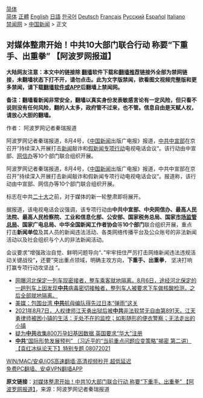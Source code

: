  <!-- 面包屑导航 --> <div class="breadcrumb"><!-- GTranslate: https://gtranslate.io/ -->  <div class="switcher notranslate">  <div class="selected">  <a href="#" onclick="return false;"> 简体</a>  </div>  <div class="option">  <a href="https://www.bannedbook.org" onclick="doGTranslate('zh-CN|zh-CN');jQuery('div.switcher div.selected a').html(jQuery(this).html());return false;" title="简体中文" class="nturl selected"> 简体</a>  <a href="https://www.bannedbook.org/zh-tw/" onclick="doGTranslate('zh-CN|zh-TW');jQuery('div.switcher div.selected a').html(jQuery(this).html());return false;" title="繁體中文" class="nturl"> 正體</a>  <a href="https://www.bannedbook.org/en/" onclick="doGTranslate('zh-CN|en');jQuery('div.switcher div.selected a').html(jQuery(this).html());return false;" title="English" class="nturl"> English</a>  <a href="https://www.bannedbook.org/ja/" onclick="doGTranslate('zh-CN|ja');jQuery('div.switcher div.selected a').html(jQuery(this).html());return false;" title="日本語" class="nturl"> 日語</a>  <a href="https://www.bannedbook.org/ko/" onclick="doGTranslate('zh-CN|ko');jQuery('div.switcher div.selected a').html(jQuery(this).html());return false;" title="한국어" class="nturl"> 한국어</a>  <a href="https://www.bannedbook.org/de/" onclick="doGTranslate('zh-CN|de');jQuery('div.switcher div.selected a').html(jQuery(this).html());return false;" title="Deutsch" class="nturl"> Deutsch</a>  <a href="https://www.bannedbook.org/fr/" onclick="doGTranslate('zh-CN|fr');jQuery('div.switcher div.selected a').html(jQuery(this).html());return false;" title="Français" class="nturl"> Français</a>  <a href="https://www.bannedbook.org/ru/" onclick="doGTranslate('zh-CN|ru');jQuery('div.switcher div.selected a').html(jQuery(this).html());return false;" title="Русский" class="nturl"> Русский</a>  <a href="https://www.bannedbook.org/es/" onclick="doGTranslate('zh-CN|es');jQuery('div.switcher div.selected a').html(jQuery(this).html());return false;" title="Español" class="nturl"> Español</a>  <a href="https://www.bannedbook.org/it/" onclick="doGTranslate('zh-CN|it');jQuery('div.switcher div.selected a').html(jQuery(this).html());return false;" title="Italiano" class="nturl"> Italiano</a>  </div>  </div>      <div class='breadcrumb-sub'><!-- Breadcrumb NavXT 6.3.0 --> <a href="https://www.bannedbook.org/" class="home">禁闻网</a> &gt; <a href="https://www.bannedbook.org/bnews/cnnews/" class="category">中国新闻</a> &gt; 正文</div></div><h2>对媒体整肃开始！中共10大部门联合行动 称要“下重手、出重拳” 【阿波罗网报道】</h2> <p class="notice"><b>大陆网友注意：本文中的链接除 <a href="https://github.com/bannedbook/fanqiang" >翻墙</a>软件下载和<a href="https://github.com/killgcd/justmysocks/blob/master/README.md">翻墙推荐</a>链接外全部为禁网链接，未翻墙状态下打不开，请勿点击。此为文字版禁闻，欲看图文视频完整版和更多禁闻，请下载<a href="https://github.com/bannedbook/fanqiang">翻墙软件或APP</a>后翻墙上禁闻网。</p><p>备注：翻墙看新闻非常安全，翻墙以真实身份发表敏感言论有一定风险，但只看不说则没有任何风险，翻的人太多，政府管不过来，也不管。信息自由是天赋人权，请放心大胆的翻墙。</b></p>  <div class="entry"> <p>作者： 阿波罗网记者秦瑞报道</p> <p id="summary">阿波罗网记者秦瑞报道，8月4号，《<span class='wp_keywordlink_affiliate'><a href="https://www.bannedbook.org/bnews/cnnews/" title="中国新闻">中国新闻</a></span>出版广电报》报道，<a href="https://www.bannedbook.org/bnews/tag/%e4%b8%ad%e5%85%b1/" class="st_tag internal_tag" rel="tag" title="标签 中共 下的日志">中共</a><a href="https://www.bannedbook.org/bnews/tag/%e4%b8%ad%e5%ae%a3%e9%83%a8/" class="st_tag internal_tag" rel="tag" title="标签 中宣部 下的日志">中宣部</a>在京召开”持续深入开展打击<span class='wp_keywordlink_affiliate'><a href="https://www.bannedbook.org/" title="新闻">新闻</a></span>敲诈和<a href="https://www.bannedbook.org/bnews/tag/%E5%81%87%E6%96%B0%E9%97%BB/" class="st_tag internal_tag" rel="tag" title="标签 假新闻 下的日志">假新闻</a><a href="https://www.bannedbook.org/bnews/tag/%E4%B8%93%E9%A1%B9%E8%A1%8C%E5%8A%A8/" class="st_tag internal_tag" rel="tag" title="标签 专项行动 下的日志">专项行动</a>电视电话会议“。该行动由中宣部、<a href="https://www.bannedbook.org/bnews/tag/%e7%bd%91%e4%bf%a1%e5%8a%9e/" class="st_tag internal_tag" rel="tag" title="标签 网信办 下的日志">网信办</a>等10个部门联合组织开展。</p>  <p>阿波罗网记者秦瑞报道，8月4号，《<span class='wp_keywordlink_affiliate'><a href="https://www.bannedbook.org/" title="中国" target="_blank">中国</a></span><a href="https://www.bannedbook.org/bnews/tag/%E6%96%B0%E9%97%BB/" class="st_tag internal_tag" rel="tag" title="标签 新闻 下的日志">新闻</a>出版广电报》报道，中共中宣部在京召开”持续深入开展打击新闻敲诈和假新闻专项行动电视电话会议“。报道称，该行动由中宣部、网信办等10个部门联合组织开展。</p> <p>标志在中共<a href="https://www.bannedbook.org/bnews/tag/%E4%BA%8C%E5%8D%81%E5%A4%A7/" class="st_tag internal_tag" rel="tag" title="标签 二十大 下的日志">二十大</a>之前，对于媒体的新一轮整肃即将展开。</p>  <p>据报道，该电视电话会议强调，该专项行动由<strong>中共中宣部、中央网信办、最高人民法院、最高人民检察院、工业和信息化部、公安部、国家税务总局、国家<a href="https://www.bannedbook.org/bnews/tag/%E5%B8%82%E5%9C%BA%E7%9B%91%E7%AE%A1%E6%80%BB%E5%B1%80/" class="st_tag internal_tag" rel="tag" title="标签 市场监管总局 下的日志">市场监管总局</a>、国家广电总局、中华全国新闻工作者协会</strong>等<strong>10个部门</strong>联合组织开展，重点打击<strong>新闻单位</strong>及其人员的新闻违法活动、各类网络传播平台及公众账号的非法新闻活动以及社会组织与个人的非法新闻活动。</p> <p>会议要求”增强政治自觉、鲜明问题导向“、”牢牢扭住严厉打击网络新闻违法违规活动关键战役“<strong>，</strong>还要”突出重点领域，明确主攻方向，<strong>下重手、出重拳</strong>， 坚决打响打赢专项行动攻坚战 “。</p>  <ul class='op-related-articles' title='相关阅读'> <li><a href='https://www.bannedbook.org/bnews/bannedvideo/20210807/1601997.html' target='_blank'>网曝河北保定一列车现密接者，整车乘客就地隔离。8月6日，途经河北保定的一趟列车上因发现<b>中共</b>病毒密切接触者，整列车人被要求下车做核酸检测，之后全部就地隔离。</a></li> <li><a href='https://www.bannedbook.org/bnews/cbnews/20210807/1601985.html' target='_blank'>美媒：包围台湾 <b>中共</b>航母编队得先过日本“弹雨”这关</a></li> <li><a href='https://www.bannedbook.org/bnews/bannedvideo/20210807/1601983.html' target='_blank'>2021年8月7日，人权律师江天勇出狱后被<b>中共</b>非法软禁无自由第891天。江天勇律师被困小镇的生活：无处不在的监控；如影随形的便衣警察；无法走出的小镇</a></li> <li><a href='https://www.bannedbook.org/bnews/comments/20210807/1601981.html' target='_blank'>疑为<b>中共</b>收集800万孕妇基因数据 英国要求“华大”注册</a></li> <li><a href='https://www.bannedbook.org/bnews/comments/20210807/1601979.html' target='_blank'><b>中共</b>“国际形势发展预判” （习近平的“当前重点问题应变策略”揭密   第二讲）【袁红冰纵论天下】特别专题 08072021</a></li> </ul> <p class="texttj"> <a href="https://github.com/bannedbook/fanqiang/wiki/V2ray%E6%9C%BA%E5%9C%BA" target="_blank">WIN/MAC/安卓/iOS高速翻墙:高清视频秒开,超低延迟</a><br/> <a href="https://github.com/bannedbook/fanqiang/wiki/%E7%A6%81%E9%97%BB%E7%BD%91%E5%AE%89%E5%8D%93%E7%BF%BB%E5%A2%99%E6%96%B0%E9%97%BBAPP" target="_blank">免费PC翻墙、安卓VPN翻墙APP</a></p><p> <b>原文链接</b>：<a class="src_link" href="https://www.aboluowang.com/2021/0807/1629718.html" target="_blank">对媒体整肃开始！中共10大部门联合行动 称要“下重手、出重拳” 【阿波罗网报道】</a>，来源：阿波罗网记者秦瑞报道 </p> <a name='sharetosocial'></a>  <div style="margin-bottom:5px;padding-bottom:5px;clear:both"> <div id="archive-pix-1" class="banner-ads"> <!-- AuctionX Display platform tag START --> <div id="26318x728x90x621x_ADSLOT2" clicktrack="%%CLICK_URL_ESC%%"></div> <!-- AuctionX Display platform tag END --> </div> <div id="archive-pix-2" class="banner-ads"> <!-- AuctionX Display platform tag START --> <div id="26315x300x250x621x_ADSLOT2" clicktrack="%%CLICK_URL_ESC%%"></div> <!-- AuctionX Display platform tag END --> </div> </div>  <div id="archive-pix-1" class="banner-ads"> <!-- AuctionX Display platform tag START --> <div id="26318x728x90x621x_ADSLOT3" clicktrack="%%CLICK_URL_ESC%%"></div> <!-- AuctionX Display platform tag END --> </div> </div><!--END ENTRY--> 